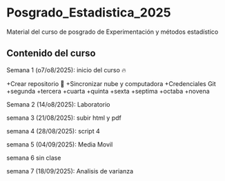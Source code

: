 # Posgrado_Estadistica_2025

Material del curso de posgrado de Experimentación y métodos estadístico

## Contenido del curso

Semana 1 (o7/o8/2025): inicio del curso :fire:

+Crear repositorio :dart: 
+Sincronizar nube y computadora 
+Credenciales Git
+segunda
+tercera
+cuarta
+quinta
+sexta
+septima
+octaba
+novena

Semana 2 (14/o8/2025): Laboratorio


semana 3 (21/08/2025): subir html y pdf

semana 4 (28/08/2025): script 4  

semana 5 (04/09/2025): Media Movil

semana 6 sin clase 

semana 7 (18/09/2025): Analisis de varianza 
